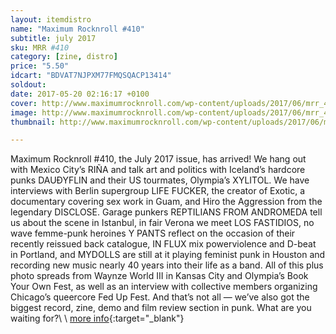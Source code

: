 ```yaml
---
layout: itemdistro
name: "Maximum Rocknroll #410"
subtitle: july 2017
sku: MRR #410
category: [zine, distro]
price: "5.50"
idcart: "BDVAT7NJPXM77FMQSQACP13414"
soldout:
date: 2017-05-20 02:16:17 +0100
cover: http://www.maximumrocknroll.com/wp-content/uploads/2017/06/mrr_410_July-2017.jpg
image: http://www.maximumrocknroll.com/wp-content/uploads/2017/06/mrr_410_July-2017.jpg
thumbnail: http://www.maximumrocknroll.com/wp-content/uploads/2017/06/mrr_410_July-2017.jpg

---
```


Maximum Rocknroll #410, the July 2017 issue, has arrived! We hang out with Mexico City’s RIÑA and talk art and politics with Iceland’s hardcore punks DAUÐYFLIN and their US tourmates, Olympia’s XYLITOL. We have interviews with Berlin supergroup LIFE FUCKER, the creator of Exotic, a documentary covering sex work in Guam, and Hiro the Aggression from the legendary DISCLOSE. Garage punkers REPTILIANS FROM ANDROMEDA tell us about the scene in Istanbul, in fair Verona we meet LOS FASTIDIOS, no wave femme-punk heroines Y PANTS reflect on the occasion of their recently reissued back catalogue, IN FLUX mix powerviolence and D-beat in Portland, and MYDOLLS are still at it playing feminist punk in Houston and recording new music nearly 40 years into their life as a band. All of this plus photo spreads from Waynze World III in Kansas City and Olympia’s Book Your Own Fest, as well as an interview with collective members organizing Chicago’s queercore Fed Up Fest. And that’s not all — we’ve also got the biggest record, zine, demo and film review section in punk. What are you waiting for?\\
\\
[more info](http://www.maximumrocknroll.com){:target="_blank"}